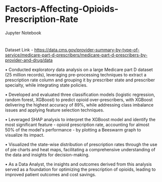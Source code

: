 # Factors-Affecting-Opioids-Prescription-Rate
Jupyter Notebook
#
Dataset Link - https://data.cms.gov/provider-summary-by-type-of-service/medicare-part-d-prescribers/medicare-part-d-prescribers-by-provider-and-drug/data

• Conducted exploratory data analysis on a large Medicare part D dataset (25 million records), leveraging pre-processing techniques to extract a prescription rate column and grouping it by prescriber state and prescriber specialty, while integrating state policies.

• Developed and evaluated three classification models (logistic regression, random forest, XGBoost) to predict opioid over-prescribers, with XGBoost delivering the highest accuracy of 89%, while addressing class imbalance issues and applying feature selection techniques.

• Leveraged SHAP analysis to interpret the XGBoost model and identify the most significant feature - opioid prescription rate, accounting for almost 50% of the model's performance - by plotting a Beeswarm graph to visualize its impact.

• Visualized the state-wise distribution of prescription rates through the use of pie charts and heat maps, facilitating a comprehensive understanding of the data and insights for decision-making.

• As a Data Analyst, the insights and outcomes derived from this analysis served as a foundation for optimizing the prescription of opioids, leading to improved patient outcomes and cost savings.
